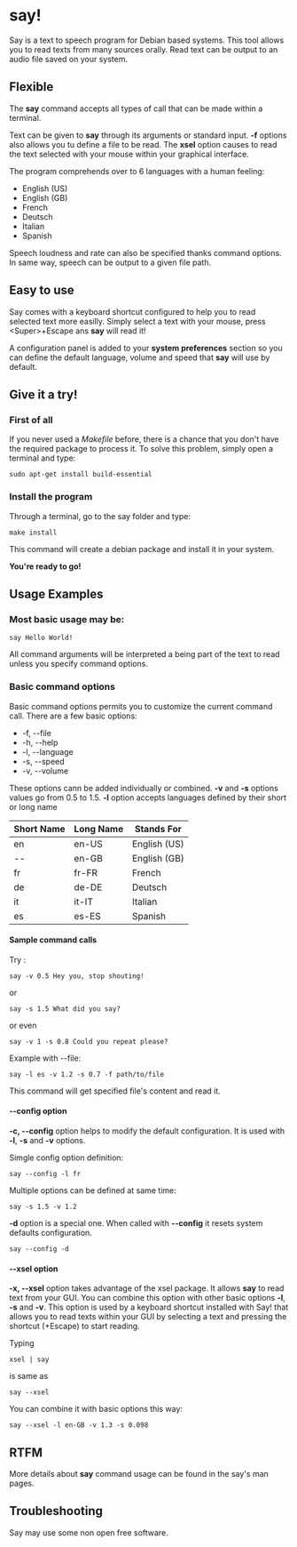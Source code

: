 # say!

Say is a text to speech program for Debian based systems. This tool allows you to read texts from many sources orally. Read text can be output to an audio file saved on your system.

## Flexible

The **say** command accepts all types of call that can be made within a terminal.

Text can be given to **say** through its arguments or standard input. **-f** options also allows you tu define a file to be read. The **xsel** option causes to read the text selected with your mouse within your graphical interface.

The program comprehends over to 6 languages with a human feeling:

- English (US)
- English (GB)
- French
- Deutsch
- Italian
- Spanish

Speech loudness and rate can also be specified thanks command options. In same way, speech can be output to a given file path.

## Easy to use

Say comes with a keyboard shortcut configured to help you to read selected text more easilly. Simply select a text with your mouse, press \<Super\>+Escape ans **say** will read it!

A configuration panel is added to your **system preferences** section so you can define the default language, volume and speed that **say** will use by default.

## Give it a try!

### First of all

If you never used a *Makefile* before, there is a chance that you don't have the required package to process it. To solve this problem, simply open a terminal and type:

`sudo apt-get install build-essential`

### Install the program

Through a terminal, go to the say folder and type:

`make install`

This command will create a debian package and install it in your system.

**You're ready to go!**

## Usage Examples

### Most basic usage may be:

`say Hello World!`

All command arguments will be interpreted a being part of the text to read unless you specify command options.

### Basic command options

Basic command options permits you to customize the current command call. There are a few basic options:

- -f, --file
- -h, --help
- -l, --language
- -s, --speed
- -v, --volume

These options cann be added individually or combined. **-v** and **-s** options values go from 0.5 to 1.5. **-l** option accepts languages defined by their short or long name

Short Name | Long Name | Stands For
------------|------------|------------
en | en-US | English (US)
-- | en-GB | English (GB)
fr | fr-FR | French
de | de-DE | Deutsch
it | it-IT | Italian
es | es-ES | Spanish

#### Sample command calls

Try :

`say -v 0.5 Hey you, stop shouting!`

or

`say -s 1.5 What did you say?`

or even

`say -v 1 -s 0.8 Could you repeat please?`

Example with --file:

`say -l es -v 1.2 -s 0.7 -f path/to/file`

This command will get specified file's content and read it.

#### --config option

**-c, --config** option helps to modify the default configuration. It is used with **-l**, **-s** and **-v** options.

Simgle config option definition:

`say --config -l fr`

Multiple options can be defined at same time:

`say -s 1.5 -v 1.2`

**-d** option is a special one. When called with **--config** it resets system defaults configuration.

`say --config -d`

#### --xsel option

**-x, --xsel** option takes advantage of the xsel package. It allows **say** to read text from your GUI. You can combine this option with other basic options **-l**, **-s** and **-v**. This option is used by a keyboard shortcut installed with Say! that allows you to read texts within your GUI by selecting a text and pressing the shortcut (<Super>+Escape) to start reading.

Typing

`xsel | say`

is same as

`say --xsel`

You can combine it with basic options this way:

`say --xsel -l en-GB -v 1.3 -s 0.098`

## RTFM

More details about **say** command usage can be found in the say's man pages.

## Troubleshooting

Say may use some non open free software.

